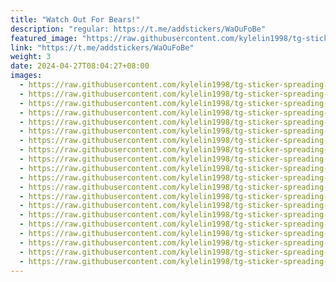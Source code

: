 ```yaml
---
title: "Watch Out For Bears!"
description: "regular: https://t.me/addstickers/WaOuFoBe"
featured_image: "https://raw.githubusercontent.com/kylelin1998/tg-sticker-spreading-worldwide-images/main/img/a0f44f5c-2c46-48ca-8fd7-d1a1d503fff5.jpg"
link: "https://t.me/addstickers/WaOuFoBe"
weight: 3
date: 2024-04-27T08:04:27+08:00
images:
  - https://raw.githubusercontent.com/kylelin1998/tg-sticker-spreading-worldwide-images/main/img/a0f44f5c-2c46-48ca-8fd7-d1a1d503fff5.jpg
  - https://raw.githubusercontent.com/kylelin1998/tg-sticker-spreading-worldwide-images/main/img/ec39748a-3aa3-42f4-adb5-d97e31651610.jpg
  - https://raw.githubusercontent.com/kylelin1998/tg-sticker-spreading-worldwide-images/main/img/109a5e2f-3c0a-49cd-bf4d-acfbc6c46ef2.jpg
  - https://raw.githubusercontent.com/kylelin1998/tg-sticker-spreading-worldwide-images/main/img/eddf9f3f-e2f3-4e7b-90dd-9957111ea822.jpg
  - https://raw.githubusercontent.com/kylelin1998/tg-sticker-spreading-worldwide-images/main/img/4fdeb775-72a0-4585-8aab-5db8685e1523.jpg
  - https://raw.githubusercontent.com/kylelin1998/tg-sticker-spreading-worldwide-images/main/img/45e394df-ddb2-4f61-bcd7-025a7c741612.jpg
  - https://raw.githubusercontent.com/kylelin1998/tg-sticker-spreading-worldwide-images/main/img/a7036720-6d24-47e2-9c8f-172e622c855f.jpg
  - https://raw.githubusercontent.com/kylelin1998/tg-sticker-spreading-worldwide-images/main/img/39abaaaa-872a-4c30-a900-2837feec0ca4.jpg
  - https://raw.githubusercontent.com/kylelin1998/tg-sticker-spreading-worldwide-images/main/img/bd1954ae-d0a1-4cb5-a29b-f4b41f24ece0.jpg
  - https://raw.githubusercontent.com/kylelin1998/tg-sticker-spreading-worldwide-images/main/img/a26a677b-bbbf-417e-b845-4dd5aebcce4a.jpg
  - https://raw.githubusercontent.com/kylelin1998/tg-sticker-spreading-worldwide-images/main/img/3711bd35-91bc-49d6-b89b-73e9bcc50051.jpg
  - https://raw.githubusercontent.com/kylelin1998/tg-sticker-spreading-worldwide-images/main/img/fa95f6db-463a-4645-8ca3-fc70b5fa3c58.jpg
  - https://raw.githubusercontent.com/kylelin1998/tg-sticker-spreading-worldwide-images/main/img/1777e167-2506-48c1-9d38-62f84cceb17b.jpg
  - https://raw.githubusercontent.com/kylelin1998/tg-sticker-spreading-worldwide-images/main/img/d46ccf1c-9d61-4c1d-a6d1-134141513091.jpg
  - https://raw.githubusercontent.com/kylelin1998/tg-sticker-spreading-worldwide-images/main/img/1028c835-15bc-41dd-ba98-5a02666167a3.jpg
  - https://raw.githubusercontent.com/kylelin1998/tg-sticker-spreading-worldwide-images/main/img/c8d18f41-53c5-4baf-9c4a-4a9c2e48ff8d.jpg
  - https://raw.githubusercontent.com/kylelin1998/tg-sticker-spreading-worldwide-images/main/img/4ab43e22-6ca7-4974-830b-b92ca64f205a.jpg
  - https://raw.githubusercontent.com/kylelin1998/tg-sticker-spreading-worldwide-images/main/img/685b6f3f-b020-4421-8b6c-605641f58468.jpg
  - https://raw.githubusercontent.com/kylelin1998/tg-sticker-spreading-worldwide-images/main/img/79865833-17ea-4e34-a606-5b9ae1c4ceb7.jpg
  - https://raw.githubusercontent.com/kylelin1998/tg-sticker-spreading-worldwide-images/main/img/aa4f068f-dc77-4b19-8ccb-7d2fc96670bc.jpg
---
```

